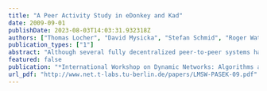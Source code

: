 ```yaml
---
title: "A Peer Activity Study in eDonkey and Kad"
date: 2009-09-01
publishDate: 2023-08-03T14:03:31.932318Z
authors: ["Thomas Locher", "David Mysicka", "Stefan Schmid", "Roger Wattenhofer"]
publication_types: ["1"]
abstract: "Although several fully decentralized peer-to-peer systems have been proposed in the literature, most existing systems still employ a centralized architecture. In order to compare these two paradigms, as a case study, we conduct measurements in the eDonkey and the Kad network&mdash;two of the most popular peer-to-peer systems in use today. We reengineered the eDonkey server software and integrated two modified servers into the eDonkey network in order to monitor traffic. Additionally, we implemented a Kad client exploiting a design weakness to spy on the traffic at arbitrary locations in the ID space. The goal of this study is to provide insight into the spacial and temporal distributions of the peers' activities and also examine the searched contents. Finally, we discuss problems related to the collection of such data sets and investigate techniques to verify the representativeness of the measured data."
featured: false
publication: "*International Workshop on Dynamic Networks: Algorithms and Security (DYNAS)*"
url_pdf: "http://www.net.t-labs.tu-berlin.de/papers/LMSW-PASEK-09.pdf"
---
```


